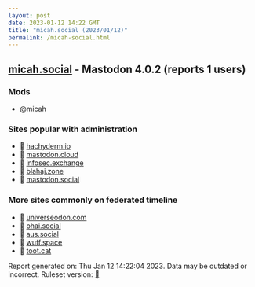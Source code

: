 ```yaml
---
layout: post
date: 2023-01-12 14:22 GMT
title: "micah.social (2023/01/12)"
permalink: /micah-social.html
---
```


## [micah.social](https://micah.social) - Mastodon 4.0.2 (reports 1 users)

### Mods
 * @micah

### Sites popular with administration

* 🐘 [hachyderm.io](/hachyderm-io.html)
* 🐘 [mastodon.cloud](/mastodon-cloud.html)
* 🐘 [infosec.exchange](/infosec-exchange.html)
* 🐘 [blahaj.zone](/blahaj-zone.html)
* 🐘 [mastodon.social](/mastodon-social.html)

### More sites commonly on federated timeline

* 🐘 [universeodon.com](/universeodon-com.html)
* 🐘 [ohai.social](/ohai-social.html)
* 🐘 [aus.social](/aus-social.html)
* 🐘 [wuff.space](/wuff-space.html)
* 🐘 [toot.cat](/toot-cat.html)

Report generated on: Thu Jan 12 14:22:04 2023. Data may be outdated or incorrect.
Ruleset version: [🧁](/version-cupcake)
